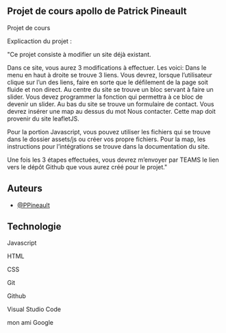 
## Projet de cours apollo de Patrick Pineault

Projet de cours


Explicaction du projet :

 "Ce projet consiste à modifier un site déjà existant.   

Dans ce site, vous aurez 3 modifications à effectuer. Les voici:
 Dans le menu en haut à droite se trouve 3 liens. Vous devrez, lorsque l’utilisateur clique sur l’un 
des liens, faire en sorte que le défilement de la page soit fluide et non direct.
 Au centre du site se trouve un bloc servant à faire un slider. Vous devez programmer la fonction 
qui permettra à ce bloc de devenir un slider.
 Au bas du site se trouve un formulaire de contact. Vous devrez insérer une map au dessus du mot 
Nous contacter. Cette map doit provenir du site leafletJS.

Pour la portion Javascript, vous pouvez utiliser les fichiers qui se trouve dans le
dossier assets/js ou créer vos propre fichiers. Pour la map, les instructions pour l’intégrations se trouve 
dans la documentation du site.

Une fois les 3 étapes effectuées, vous devrez m’envoyer par TEAMS le lien vers le dépôt Github que 
vous aurez créé pour le projet."


## Auteurs

- [@PPineault](https://github.com/PPineault)


## Technologie

Javascript

HTML

CSS

Git

Github

Visual Studio Code

mon ami Google
